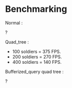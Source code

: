 # Benchmarking

Normal :

?

Quad_tree :

- 100 soldiers = 375 FPS.
- 200 soldiers = 270 FPS.
- 400 soldiers = 140 FPS.

Bufferized_query quad tree :

?
